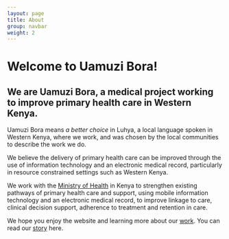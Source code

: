 ```yaml
---
layout: page
title: About
group: navbar
weight: 2
---
```


# Welcome to Uamuzi Bora!

## We are Uamuzi Bora, a medical project working to improve primary health care in Western Kenya.

Uamuzi Bora means _a better choice_ in Luhya, a local language spoken in Western Kenya, where we work, and was chosen by the local communities to describe the work we do.

We believe the delivery of primary health care can be improved through the use of information technology and an electronic medical record, particularly in resource constrained settings such as Western Kenya.

We work with the [Ministry of Health](www.publichealth.go.ke) in Kenya to strengthen existing pathways of primary health care and support, using mobile information technology and an electronic medical record, to improve linkage to care, clinical decision support, adherence to treatment and retention in care.

We hope you enjoy the website and learning more about our [work](/projects). You can read our [story](/about/story) here.
